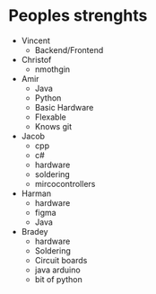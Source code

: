 # Peoples strenghts

- Vincent
  - Backend/Frontend
- Christof
  - nmothgin
- Amir
  - Java
  - Python
  - Basic Hardware
  - Flexable
  - Knows git
- Jacob
  - cpp
  - c#
  - hardware
  - soldering
  - mircocontrollers
- Harman
  - hardware
  - figma
  - Java
- Bradey
  - hardware
  - Soldering
  - Circuit boards
  - java arduino
  - bit of python

